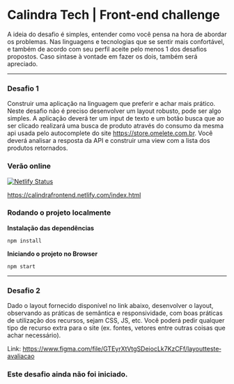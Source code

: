 # Calindra Tech | Front-end challenge

A ideia do desafio é simples, entender como você pensa na hora de abordar os
problemas. Nas linguagens e tecnologias que se sentir mais confortável, e também de acordo
com seu perfil aceite pelo menos 1 dos desafios propostos. Caso sinta­se à vontade em fazer
os dois, também será apreciado.

---

### Desafio 1

Construir uma aplicação na linguagem que preferir e achar mais prático. Neste desafio
não é preciso desenvolver um layout robusto, pode ser algo simples. A aplicação deverá ter um
input de texto e um botão busca que ao ser clicado realizará uma busca de produto através do
consumo da mesma api usada pelo autocomplete do site https://store.omelete.com.br. Você
deverá analisar a resposta da API e construir uma view com a lista dos produtos retornados.

### Verão online

[![Netlify Status](https://api.netlify.com/api/v1/badges/bf3092bb-50d9-46d4-9bb3-4d5076a1932b/deploy-status)](https://app.netlify.com/sites/calindrafrontend/deploys)

https://calindrafrontend.netlify.com/index.html

### Rodando o projeto localmente

**Instalação das dependências**

```npm install```

**Iniciando o projeto no Browser**

```npm start```

---

### Desafio 2

Dado o layout fornecido disponível no link abaixo, desenvolver o layout, observando as
práticas de semântica e responsividade, com boas práticas de utilização dos recursos, sejam
CSS, JS, etc. Você poderá pedir qualquer tipo de recurso extra para o site (ex. fontes, vetores
entre outras coisas que achar necessário).

Link: https://www.figma.com/file/GTEyrXtVtgSDeiocLk7KzCFf/layout­teste­avaliacao

### Este desafio ainda não foi iniciado.